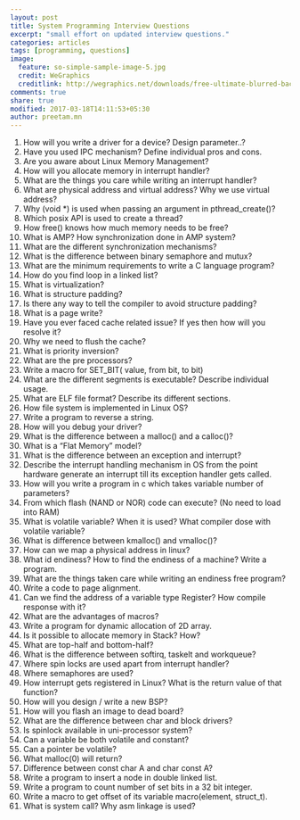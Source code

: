 ```yaml
---
layout: post
title: System Programming Interview Questions
excerpt: "small effort on updated interview questions."
categories: articles
tags: [programming, questions]
image:
  feature: so-simple-sample-image-5.jpg
  credit: WeGraphics
  creditlink: http://wegraphics.net/downloads/free-ultimate-blurred-background-pack/
comments: true
share: true
modified: 2017-03-18T14:11:53+05:30
author: preetam.mn
---
```


1. How will you write a driver for a device? Design parameter..?
2. Have you used IPC mechanism? Define individual pros and cons.
3. Are you aware about Linux Memory Management?
4. How will you allocate memory in interrupt handler?
5. What are the things you care while writing an interrupt handler?
6. What are physical address and virtual address? Why we use virtual address?
7. Why (void *) is used when passing an argument in pthread_create()?
8. Which posix API is used to create a thread?
9. How free() knows how much memory needs to be free?
10. What is AMP? How synchronization done in AMP system?
11. What are the different synchronization mechanisms?
12. What is the difference between binary semaphore and mutux?
13. What are the minimum requirements to write a C language program?
14. How do you find loop in a linked list?
15. What is virtualization?
16. What is structure padding?
17. Is there any way to tell the compiler to avoid structure padding?
18. What is a page write?
19. Have you ever faced cache related issue? If yes then how will you resolve
    it?
20. Why we need to flush the cache?
21. What is priority inversion?
22. What are the pre processors?
23. Write a macro for SET_BIT( value, from bit, to bit)
24. What are the different segments is executable? Describe individual usage.
25. What are ELF file format? Describe its different sections.
26. How file system is implemented in Linux OS?
27. Write a program to reverse a string.
28. How will you debug your driver?
29. What is the difference between a malloc() and a calloc()?
30. What is a “Flat Memory” model?
31. What is the difference between an exception and interrupt?
32. Describe the interrupt handling mechanism in OS from the point hardware
    generate an interrupt till its exception handler gets called.
33. How will you write a program in c which takes variable number of parameters?
34. From which flash (NAND or NOR) code can execute? (No need to load into RAM)
35. What is volatile variable? When it is used? What compiler dose with volatile
    variable?
36. What is difference between kmalloc() and vmalloc()?
37. How can we map a physical address in linux?
38. What id endiness? How to find the endiness of a machine? Write a program.
39. What are the things taken care while writing an endiness free program?
40. Write a code to page alignment.
41. Can we find the address of a variable type Register? How compile response
    with it?
42. What are the advantages of macros?
43. Write a program for dynamic allocation of 2D array.
44. Is it possible to allocate memory in Stack? How?
45. What are top-half and bottom-half?
46. What is the difference between softirq, taskelt and workqueue?
47. Where spin locks are used apart from interrupt handler?
48. Where semaphores are used?
49. How interrupt gets registered in Linux? What is the return value of that
    function?
50. How will you design / write a new BSP?
51. How will you flash an image to dead board?
52. What are the difference between char and block drivers?
53. Is spinlock available in uni-processor system?
54. Can a variable be both volatile and constant?
55. Can a pointer be volatile?
56. What malloc(0) will return?
57. Difference between const char A and char const A?
58. Write a program to insert a node in double linked list.
59. Write a program to count number of set bits in a 32 bit integer.
60. Write a macro to get offset of its variable macro(element, struct_t).
61. What is system call? Why asm linkage is used?
